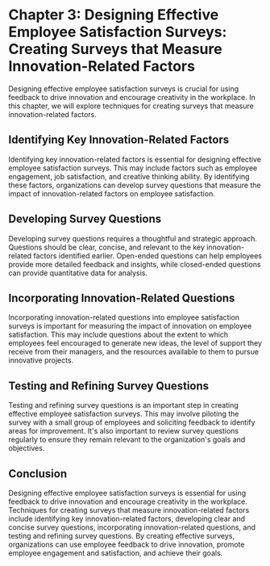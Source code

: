 Chapter 3: Designing Effective Employee Satisfaction Surveys: Creating Surveys that Measure Innovation-Related Factors
======================================================================================================================

Designing effective employee satisfaction surveys is crucial for using feedback to drive innovation and encourage creativity in the workplace. In this chapter, we will explore techniques for creating surveys that measure innovation-related factors.

Identifying Key Innovation-Related Factors
------------------------------------------

Identifying key innovation-related factors is essential for designing effective employee satisfaction surveys. This may include factors such as employee engagement, job satisfaction, and creative thinking ability. By identifying these factors, organizations can develop survey questions that measure the impact of innovation-related factors on employee satisfaction.

Developing Survey Questions
---------------------------

Developing survey questions requires a thoughtful and strategic approach. Questions should be clear, concise, and relevant to the key innovation-related factors identified earlier. Open-ended questions can help employees provide more detailed feedback and insights, while closed-ended questions can provide quantitative data for analysis.

Incorporating Innovation-Related Questions
------------------------------------------

Incorporating innovation-related questions into employee satisfaction surveys is important for measuring the impact of innovation on employee satisfaction. This may include questions about the extent to which employees feel encouraged to generate new ideas, the level of support they receive from their managers, and the resources available to them to pursue innovative projects.

Testing and Refining Survey Questions
-------------------------------------

Testing and refining survey questions is an important step in creating effective employee satisfaction surveys. This may involve piloting the survey with a small group of employees and soliciting feedback to identify areas for improvement. It's also important to review survey questions regularly to ensure they remain relevant to the organization's goals and objectives.

Conclusion
----------

Designing effective employee satisfaction surveys is essential for using feedback to drive innovation and encourage creativity in the workplace. Techniques for creating surveys that measure innovation-related factors include identifying key innovation-related factors, developing clear and concise survey questions, incorporating innovation-related questions, and testing and refining survey questions. By creating effective surveys, organizations can use employee feedback to drive innovation, promote employee engagement and satisfaction, and achieve their goals.
